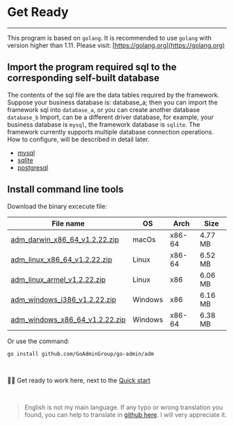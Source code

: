 # Get Ready
---

This program is based on ```golang```. It is recommended to use ```golang``` with version higher than 1.11. Please visit: [https://golang.org](https://golang.org)

## Import the program required sql to the corresponding self-built database

The contents of the sql file are the data tables required by the framework. Suppose your business database is: database_a; then you can import the framework sql into ```database_a```, or you can create another database ```database_b``` Import, can be a different driver database, for example, your business database is ```mysql```, the framework database is ```sqlite```. The framework currently supports multiple database connection operations. How to configure, will be described in detail later.

- [mysql](https://raw.githubusercontent.com/GoAdminGroup/go-admin/master/data/admin.sql)
- [sqlite](https://raw.githubusercontent.com/GoAdminGroup/go-admin/master/data/admin.db)
- [postgresql](https://raw.githubusercontent.com/GoAdminGroup/go-admin/master/data/admin.pgsql)

## Install command line tools

Download the binary excecute file: 

|  File name   | OS  | Arch  | Size  |
|  ----  | ----  | ----  |----  |
| [adm_darwin_x86_64_v1.2.22.zip](http://file.go-admin.cn/go_admin/cli/v1_2_22/adm_darwin_x86_64_v1.2.22.zip)  | macOs | x86-64 | 4.77 MB
| [adm_linux_x86_64_v1.2.22.zip](http://file.go-admin.cn/go_admin/cli/v1_2_22/adm_linux_x86_64_v1.2.22.zip)  | Linux | x86-64   | 6.52 MB
| [adm_linux_armel_v1.2.22.zip](http://file.go-admin.cn/go_admin/cli/v1_2_22/adm_linux_armel_v1.2.22.zip)  | Linux | x86   | 6.06 MB
| [adm_windows_i386_v1.2.22.zip](http://file.go-admin.cn/go_admin/cli/v1_2_22/adm_windows_i386_v1.2.22.zip)  | Windows | x86  |6.16 MB
| [adm_windows_x86_64_v1.2.22.zip](http://file.go-admin.cn/go_admin/cli/v1_2_22/adm_windows_x86_64_v1.2.22.zip)  | Windows | x86-64   |6.38 MB


Or use the command:

```
go install github.com/GoAdminGroup/go-admin/adm
```

<br>

🍺🍺 Get ready to work here, next to the [Quick start](quick_start)

<br>

> English is not my main language. If any typo or wrong translation you found, you can help to translate in [github here](https://github.com/GoAdminGroup/docs). I will very appreciate it.


